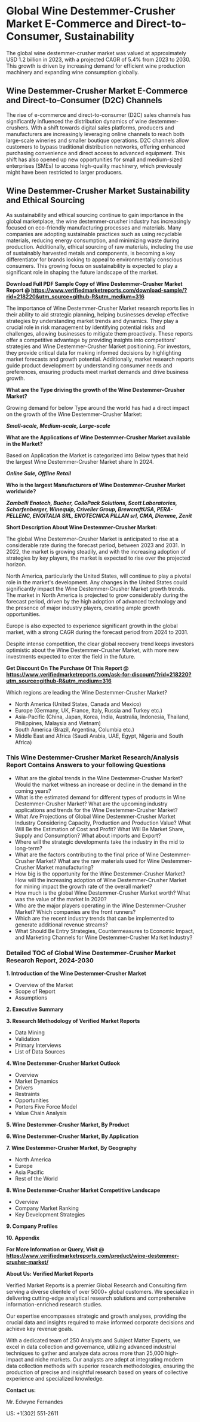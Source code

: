 <h1>Global Wine Destemmer-Crusher Market E-Commerce and Direct-to-Consumer, Sustainability</h1><p class=""><p>The global wine destemmer-crusher market was valued at approximately USD 1.2 billion in 2023, with a projected CAGR of 5.4% from 2023 to 2030. This growth is driven by increasing demand for efficient wine production machinery and expanding wine consumption globally.</p><h2>Wine Destemmer-Crusher Market E-Commerce and Direct-to-Consumer (D2C) Channels</h2><p>The rise of e-commerce and direct-to-consumer (D2C) sales channels has significantly influenced the distribution dynamics of wine destemmer-crushers. With a shift towards digital sales platforms, producers and manufacturers are increasingly leveraging online channels to reach both large-scale wineries and smaller boutique operations. D2C channels allow customers to bypass traditional distribution networks, offering enhanced purchasing convenience and direct access to advanced equipment. This shift has also opened up new opportunities for small and medium-sized enterprises (SMEs) to access high-quality machinery, which previously might have been restricted to larger producers.</p><h2>Wine Destemmer-Crusher Market Sustainability and Ethical Sourcing</h2><p>As sustainability and ethical sourcing continue to gain importance in the global marketplace, the wine destemmer-crusher industry has increasingly focused on eco-friendly manufacturing processes and materials. Many companies are adopting sustainable practices such as using recyclable materials, reducing energy consumption, and minimizing waste during production. Additionally, ethical sourcing of raw materials, including the use of sustainably harvested metals and components, is becoming a key differentiator for brands looking to appeal to environmentally conscious consumers. This growing focus on sustainability is expected to play a significant role in shaping the future landscape of the market.</p></p><p class=""><strong>Download Full PDF Sample Copy of Wine Destemmer-Crusher Market Report @ <a href="https://www.verifiedmarketreports.com/download-sample/?rid=218220&utm_source=github-R&utm_medium=316" target="_blank">https://www.verifiedmarketreports.com/download-sample/?rid=218220&utm_source=github-R&utm_medium=316</a></strong></p><p>The importance of&nbsp;Wine Destemmer-Crusher Market research reports lies in their ability to aid strategic planning, helping businesses develop effective strategies by understanding market trends and dynamics. They play a crucial role in risk management by identifying potential risks and challenges, allowing businesses to mitigate them proactively. These reports offer a competitive advantage by providing insights into competitors' strategies and Wine Destemmer-Crusher Market positioning. For investors, they provide critical data for making informed decisions by highlighting market forecasts and growth potential. Additionally, market research reports guide product development by understanding consumer needs and preferences, ensuring products meet market demands and drive business growth.</p><p><strong>What are the&nbsp;Type driving the growth of the Wine Destemmer-Crusher Market?</strong></p><p id="" class="">Growing demand for below Type around the world has had a direct impact on the growth of the Wine Destemmer-Crusher Market:</p><p class=""><em><strong>Small-scale, Medium-scale, Large-scale</strong></em></p><p class=""><strong>What are the&nbsp;Applications&nbsp;of Wine Destemmer-Crusher Market available in the Market?</strong></p><p id="" class="">Based on Application the Market is categorized into Below types that held the largest Wine Destemmer-Crusher Market share In 2024.</p><p class=""><em><strong>Online Sale, Offline Retail</strong></em></p><p class=""><strong>Who is the largest Manufacturers of Wine Destemmer-Crusher Market worldwide?</strong></p><p><em><strong>Zambelli Enotech, Bucher, ColloPack Solutions, Scott Laboratories, Scharfenberger, Winequip, Criveller Group, BrewcraftUSA, PERA-PELLENC, ENOITALIA SRL, ENOTECNICA PILLAN srl, CMA, Diemme, Zenit</strong></em></p><p id="" class=""><strong>Short Description About Wine Destemmer-Crusher Market:</strong></p><p>The global Wine Destemmer-Crusher Market is anticipated to rise at a considerable rate during the forecast period, between 2023 and 2031. In 2022, the market is growing steadily, and with the increasing adoption of strategies by key players, the market is expected to rise over the projected horizon.</p><p>North America, particularly the United States, will continue to play a pivotal role in the market's development. Any changes in the United States could significantly impact the Wine Destemmer-Crusher Market growth trends. The market in North America is projected to grow considerably during the forecast period, driven by the high adoption of advanced technology and the presence of major industry players, creating ample growth opportunities.</p><p>Europe is also expected to experience significant growth in the global market, with a strong CAGR during the forecast period from 2024 to 2031.</p><p>Despite intense competition, the clear global recovery trend keeps investors optimistic about the Wine Destemmer-Crusher Market, with more new investments expected to enter the field in the future.</p><p id="" class=""><strong>Get Discount On The Purchase Of This Report @ <a href="https://www.verifiedmarketreports.com/ask-for-discount/?rid=218220?utm_source=github-R&utm_medium=316" target="_blank">https://www.verifiedmarketreports.com/ask-for-discount/?rid=218220?utm_source=github-R&utm_medium=316</a></strong></p><p class="">Which regions are leading the Wine Destemmer-Crusher Market?</p><ul><li>North America (United States, Canada and Mexico)</li><li>Europe (Germany, UK, France, Italy, Russia and Turkey etc.)</li><li>Asia-Pacific (China, Japan, Korea, India, Australia, Indonesia, Thailand, Philippines, Malaysia and Vietnam)</li><li>South America (Brazil, Argentina, Columbia etc.)</li><li>Middle East and Africa (Saudi Arabia, UAE, Egypt, Nigeria and South Africa)</li></ul><h3 id="" class="">This Wine Destemmer-Crusher Market Research/Analysis Report Contains Answers to your following Questions</h3><ul><li>What are the global trends in the Wine Destemmer-Crusher Market? Would the market witness an increase or decline in the demand in the coming years?</li><li>What is the estimated demand for different types of products in Wine Destemmer-Crusher Market? What are the upcoming industry applications and trends for the Wine Destemmer-Crusher Market?</li><li>What Are Projections of Global Wine Destemmer-Crusher Market Industry Considering Capacity, Production and Production Value? What Will Be the Estimation of Cost and Profit? What Will Be Market Share, Supply and Consumption? What about imports and Export?</li><li>Where will the strategic developments take the industry in the mid to long-term?</li><li>What are the factors contributing to the final price of Wine Destemmer-Crusher Market? What are the raw materials used for Wine Destemmer-Crusher Market manufacturing?</li><li>How big is the opportunity for the Wine Destemmer-Crusher Market? How will the increasing adoption of Wine Destemmer-Crusher Market for mining impact the growth rate of the overall market?</li><li>How much is the global Wine Destemmer-Crusher Market worth? What was the value of the market In 2020?</li><li>Who are the major players operating in the Wine Destemmer-Crusher Market? Which companies are the front runners?</li><li>Which are the recent industry trends that can be implemented to generate additional revenue streams?</li><li>What Should Be Entry Strategies, Countermeasures to Economic Impact, and Marketing Channels for Wine Destemmer-Crusher Market Industry?</li></ul><h3 id="" class="">Detailed TOC of Global Wine Destemmer-Crusher Market Research Report, 2024-2030</h3><p id="" class=""><strong>1. Introduction of the Wine Destemmer-Crusher Market</strong></p><ul><li>Overview of the Market</li><li>Scope of Report</li><li>Assumptions</li></ul><p id="" class=""><strong>2. Executive Summary</strong></p><p id="" class=""><strong>3. Research Methodology of Verified Market Reports</strong></p><ul><li>Data Mining</li><li>Validation</li><li>Primary Interviews</li><li>List of Data Sources</li></ul><p id="" class=""><strong>4. Wine Destemmer-Crusher Market Outlook</strong></p><ul><li>Overview</li><li>Market Dynamics</li><li>Drivers</li><li>Restraints</li><li>Opportunities</li><li>Porters Five Force Model</li><li>Value Chain Analysis</li></ul><p id="" class=""><strong>5. Wine Destemmer-Crusher Market, By Product</strong></p><p id="" class=""><strong>6. Wine Destemmer-Crusher Market, By Application</strong></p><p id="" class=""><strong>7. Wine Destemmer-Crusher Market, By Geography</strong></p><ul><li>North America</li><li>Europe</li><li>Asia Pacific</li><li>Rest of the World</li></ul><p id="" class=""><strong>8. Wine Destemmer-Crusher Market Competitive Landscape</strong></p><ul><li>Overview</li><li>Company Market Ranking</li><li>Key Development Strategies</li></ul><p id="" class=""><strong>9. Company Profiles</strong></p><p id="" class=""><strong>10. Appendix</strong></p><p id="" class=""><strong>For More Information or Query, Visit @ <a href="https://www.verifiedmarketreports.com/product/wine-destemmer-crusher-market/" target="_blank">https://www.verifiedmarketreports.com/product/wine-destemmer-crusher-market/</a></strong></p><p id="" class=""><strong>About Us: Verified Market Reports</strong></p><p id="" class="">Verified Market Reports is a premier Global Research and Consulting firm serving a diverse clientele of over 5000+ global customers. We specialize in delivering cutting-edge analytical research solutions and comprehensive information-enriched research studies.</p><p id="" class="">Our expertise encompasses strategic and growth analyses, providing the crucial data and insights required to make informed corporate decisions and achieve key revenue goals.</p><p id="" class="">With a dedicated team of 250 Analysts and Subject Matter Experts, we excel in data collection and governance, utilizing advanced industrial techniques to gather and analyze data across more than 25,000 high-impact and niche markets. Our analysts are adept at integrating modern data collection methods with superior research methodologies, ensuring the production of precise and insightful research based on years of collective experience and specialized knowledge.</p><p id="" class=""><strong>Contact us:</strong></p><p id="" class="">Mr. Edwyne Fernandes</p><p id="" class="">US: +1(302) 551-2611</p>